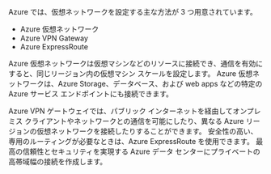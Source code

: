 Azure では、仮想ネットワークを設定する主な方法が 3 つ用意されています。

- Azure 仮想ネットワーク
- Azure VPN Gateway
- Azure ExpressRoute

Azure 仮想ネットワークは仮想マシンなどのリソースに接続でき、通信を有効にすると、同じリージョン内の仮想マシン スケールを設定します。 Azure 仮想ネットワークは、Azure Storage、データベース、および web apps などの特定の Azure サービス エンドポイントにも接続できます。

Azure VPN ゲートウェイでは、パブリック インターネットを経由してオンプレミス クライアントやネットワークとの通信を可能にしたり、異なる Azure リージョンの仮想ネットワークを接続したりすることができます。 安全性の高い、専用のルーティングが必要なときは、Azure ExpressRoute を使用できます。 最高の信頼性とセキュリティを実現する Azure データ センターにプライベートの高帯域幅の接続を作成します。
